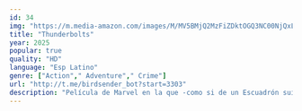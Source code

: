 ```yaml
---
id: 34
img: "https://m.media-amazon.com/images/M/MV5BMjQ2MzFiZDktOGQ3NC00NjQxLTkzYjEtMWQ4YThmMjFjNjUzXkEyXkFqcGc@._V1_SX300.jpg"
title: "Thunderbolts"
year: 2025
popular: true
quality: "HD"
language: "Esp Latino"
genre: ["Action"," Adventure"," Crime"]
url: "http://t.me/birdsender_bot?start=3303"
description: "Película de Marvel en la que -como si de un Escuadrón suicida se tratase- un grupo de villanos son enviados a misiones por encargo del gobierno. En ella veremos a otros personajes que ya forman parte del MCU como Barón Zemo, Yelena Belova (la hermana de Viuda Negra), Fantasma, Taskmaster, Abominación, USA Agente y el Soldado de Invierno. Dirige el filme Jake Schreier (Ciudades de papel) sobre un guión de Eric Pearson (Thor: Ragnarok)."
---
```

